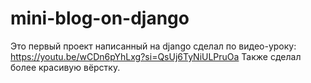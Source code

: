 # mini-blog-on-django
Это первый проект написанный на django сделал по видео-уроку: https://youtu.be/wCDn6pYhLxg?si=QsUj6TyNiULPruOa
Также сделал более красивую вёрстку.

